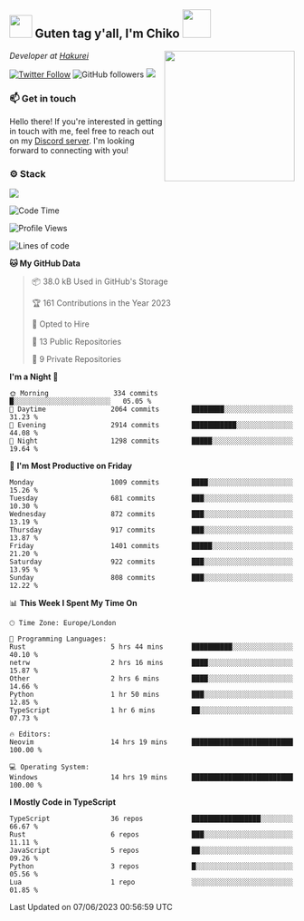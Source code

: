 <h2><img src="https://cdn.discordapp.com/emojis/1100181376730402906.gif?quality=lossless" width="40"> Guten tag y'all, I'm Chiko <img src="https://a.ppy.sh/15907233" width="50"></h2>
<a href="https://twitter.com/Zzul0714/status/1654451338179395585?s=20"><img align='right' src="https://cdn.discordapp.com/attachments/1109162815866023976/1109163700583153705/FvXKt8paEAAR6Ak1.png" width="230"></a>
<p><em>Developer at <a href="https://github.com/hakureiapp">Hakurei</a></em></p>

[![Twitter Follow](https://img.shields.io/twitter/follow/chikoxq?label=Follow)](https://twitter.com/intent/follow?screen_name=chikoxq)
![GitHub followers](https://img.shields.io/github/followers/chikof?label=Follow&style=social)
![](https://komarev.com/ghpvc/?username=chikof&color=blue)

### 📫 Get in touch
Hello there! If you're interested in getting in touch with me, feel free to reach out on my [Discord server](https://discord.gg/sejc7TnX6N). I'm looking forward to connecting with you!

### ⚙️ Stack
![](https://skillicons.dev/icons?i=git,kubernetes,docker,js,ts,cloudflare,css,deno,express,graphql,html,mongodb,nestjs,py,react,apollo,bash,java,lua,nextjs,netlify,nodejs,ps,powershell,rust,neovim,tauri,sentry,postgres,tailwind,prisma,actix)

<!--START_SECTION:waka-->
![Code Time](http://img.shields.io/badge/Code%20Time-1%2C409%20hrs%2025%20mins-blue)

![Profile Views](http://img.shields.io/badge/Profile%20Views-33-blue)

![Lines of code](https://img.shields.io/badge/From%20Hello%20World%20I%27ve%20Written-4.4%20million%20lines%20of%20code-blue)

**🐱 My GitHub Data** 

> 📦 38.0 kB Used in GitHub's Storage 
 > 
> 🏆 161 Contributions in the Year 2023
 > 
> 💼 Opted to Hire
 > 
> 📜 13 Public Repositories 
 > 
> 🔑 9 Private Repositories 
 > 
**I'm a Night 🦉** 

```text
🌞 Morning                334 commits         █░░░░░░░░░░░░░░░░░░░░░░░░   05.05 % 
🌆 Daytime                2064 commits        ████████░░░░░░░░░░░░░░░░░   31.23 % 
🌃 Evening                2914 commits        ███████████░░░░░░░░░░░░░░   44.08 % 
🌙 Night                  1298 commits        █████░░░░░░░░░░░░░░░░░░░░   19.64 % 
```
📅 **I'm Most Productive on Friday** 

```text
Monday                   1009 commits        ████░░░░░░░░░░░░░░░░░░░░░   15.26 % 
Tuesday                  681 commits         ███░░░░░░░░░░░░░░░░░░░░░░   10.30 % 
Wednesday                872 commits         ███░░░░░░░░░░░░░░░░░░░░░░   13.19 % 
Thursday                 917 commits         ███░░░░░░░░░░░░░░░░░░░░░░   13.87 % 
Friday                   1401 commits        █████░░░░░░░░░░░░░░░░░░░░   21.20 % 
Saturday                 922 commits         ███░░░░░░░░░░░░░░░░░░░░░░   13.95 % 
Sunday                   808 commits         ███░░░░░░░░░░░░░░░░░░░░░░   12.22 % 
```


📊 **This Week I Spent My Time On** 

```text
🕑︎ Time Zone: Europe/London

💬 Programming Languages: 
Rust                     5 hrs 44 mins       ██████████░░░░░░░░░░░░░░░   40.10 % 
netrw                    2 hrs 16 mins       ████░░░░░░░░░░░░░░░░░░░░░   15.87 % 
Other                    2 hrs 6 mins        ████░░░░░░░░░░░░░░░░░░░░░   14.66 % 
Python                   1 hr 50 mins        ███░░░░░░░░░░░░░░░░░░░░░░   12.85 % 
TypeScript               1 hr 6 mins         ██░░░░░░░░░░░░░░░░░░░░░░░   07.73 % 

🔥 Editors: 
Neovim                   14 hrs 19 mins      █████████████████████████   100.00 % 

💻 Operating System: 
Windows                  14 hrs 19 mins      █████████████████████████   100.00 % 
```

**I Mostly Code in TypeScript** 

```text
TypeScript               36 repos            █████████████████░░░░░░░░   66.67 % 
Rust                     6 repos             ███░░░░░░░░░░░░░░░░░░░░░░   11.11 % 
JavaScript               5 repos             ██░░░░░░░░░░░░░░░░░░░░░░░   09.26 % 
Python                   3 repos             █░░░░░░░░░░░░░░░░░░░░░░░░   05.56 % 
Lua                      1 repo              ░░░░░░░░░░░░░░░░░░░░░░░░░   01.85 % 
```




 Last Updated on 07/06/2023 00:56:59 UTC
<!--END_SECTION:waka-->


<!--
<p align="center">
     <a href="https://discord.gg/HhybNhchcC"><img src="https://invidget.switchblade.xyz/sejc7TnX6N" align="center" ><a>
</p> 
-->
